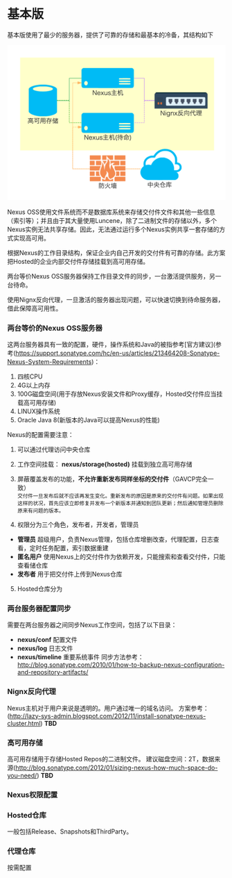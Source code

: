 # 基本版

基本版使用了最少的服务器，提供了可靠的存储和最基本的冷备，其结构如下

![基本版机构图](basic.png)

Nexus OSS使用文件系统而不是数据库系统来存储交付件文件和其他一些信息（索引等）；并且由于其大量使用Luncene，除了二进制文件的存储以外，多个Nexus实例无法共享存储。因此，无法通过运行多个Nexus实例共享一套存储的方式实现高可用。

根据Nexus的工作目录结构，保证企业内自己开发的交付件有可靠的存储。此方案把Hosted的企业内部交付件存储挂载到高可用存储。

两台等价Nexus OSS服务器保持工作目录文件的同步，一台激活提供服务，另一台待命。

使用Nignx反向代理，一旦激活的服务器出现问题，可以快速切换到待命服务器，借此保障高可用性。

### 两台等价的Nexus OSS服务器
这两台服务器具有一致的配置，硬件，操作系统和Java的被指参考[官方建议](参考(https://support.sonatype.com/hc/en-us/articles/213464208-Sonatype-Nexus-System-Requirements)：
1. 四核CPU
2. 4G以上内存
3. 100G磁盘空间(用于存放Nexus安装文件和Proxy缓存，Hosted交付件应当挂载高可用存储)
4. LINUX操作系统
5. Oracle Java 8(新版本的Java可以提高Nexus的性能)

Nexus的配置需要注意：
1. 可以通过代理访问中央仓库
2. 工作空间挂载：
   **nexus/storage(hosted)** 挂载到独立高可用存储
3. 屏蔽覆盖发布的功能，**不允许重新发布同样坐标的交付件**（GAVCP完全一致）  
   ```交付件一旦发布后就不应该再发生变化。重新发布的原因是原来的交付件有问题。如果出现这样的状况，首先应该立即修复并发布一个新版本并通知到团队更新；然后通知管理员删除原来有问题的版本。```

4. 权限分为三个角色，发布者，开发者，管理员
 * **管理员** 超级用户，负责Nexus管理，包括仓库增删改查，代理配置，日志查看，定时任务配置，索引数据重建
 * **匿名用户** 使用Nexus上的交付件作为依赖开发，只能搜索和查看交付件，只能查看储仓库
 * **发布者** 用于把交付件上传到Nexus仓库
5. Hosted仓库分为

### 两台服务器配置同步
需要在两台服务器之间同步Nexus工作空间，包括了以下目录：
* **nexus/conf** 配置文件
* **nexus/log** 日志文件
* **nexus/timeline** 重要系统事件
同步方法参考：http://blog.sonatype.com/2010/01/how-to-backup-nexus-configuration-and-repository-artifacts/

### Nignx反向代理
Nexus主机对于用户来说是透明的。用户通过唯一的域名访问。
方案参考：(http://lazy-sys-admin.blogspot.com/2012/11/install-sonatype-nexus-cluster.html)
**TBD**

### 高可用存储
高可用存储用于存储Hosted Repos的二进制文件。
建议磁盘空间：2T，数据来源(http://blog.sonatype.com/2012/01/sizing-nexus-how-much-space-do-you-need/)
**TBD**

### Nexus权限配置


### Hosted仓库
一般包括Release、Snapshots和ThirdParty。

### 代理仓库
按需配置
